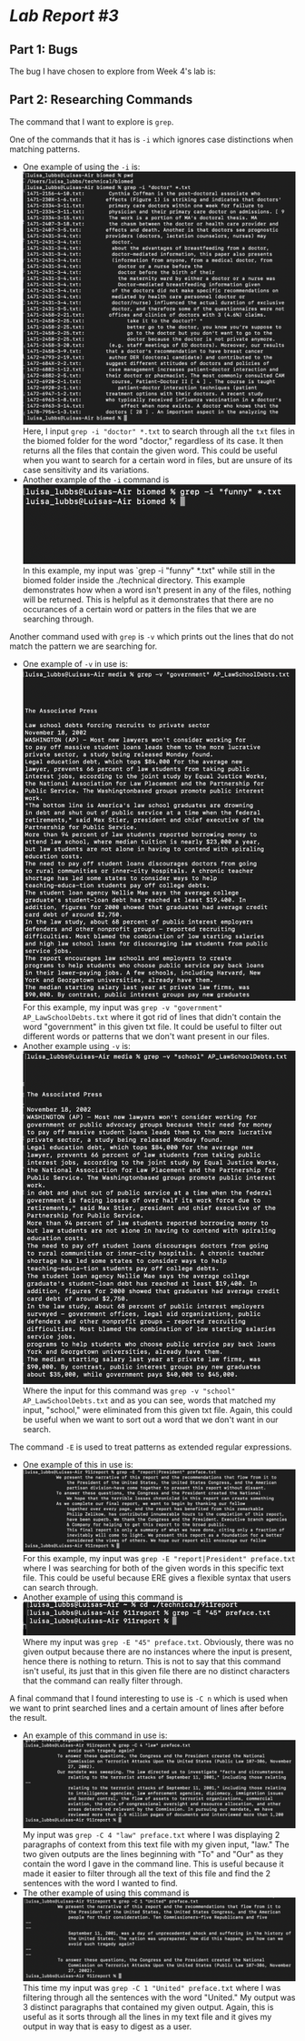 # *Lab Report #3*

## Part 1: Bugs
The bug I have chosen to explore from Week 4's lab is: 

## Part 2: Researching Commands
The command that I want to explore is `grep`.

One of the commands that it has is `-i` which ignores case distinctions when matching patterns. 
- One example of using the `-i` is: ![Image](-iExample1.png) Here, I input `grep -i "doctor" *.txt` to search through all the `txt` files in the biomed folder for the word "doctor," regardless of its case. It then returns all the files that contain the given word. This could be useful when you want to search for a certain word in files, but are unsure of its case sensitivity and its variations.
- Another example of the `-i` command is ![Image](-iExample2.png) In this example, my input was `grep -i "funny" *.txt" while still in the biomed folder inside the ./technical directory. This example demonstrates how when a word isn't present in any of the files, nothing will be returned. This is helpful as it demonstrates that there are no occurances of a certain word or patters in the files that we are searching through. 

Another command used with `grep` is `-v` which prints out the lines that do not match the pattern we are searching for. 
- One example of `-v` in use is: ![Image](-vExample2.png) For this example, my input was `grep -v "government" AP_LawSchoolDebts.txt` where it got rid of lines that didn't contain the word "government" in this given txt file. It could be useful to filter out different words or patterns that we don't want present in our files.
- Another example using `-v` is: ![Image](vExample3.png) Where the input for this command was `grep -v "school" AP_LawSchoolDebts.txt` and as you can see, words that matched my input, "school," were eliminated from this given txt file. Again, this could be useful when we want to sort out a word that we don't want in our search. 

The command `-E` is used to treat patterns as extended regular expressions. 
- One example of this in use is: ![Image](-Eexample1.png) For this example, my input was `grep -E "report|President" preface.txt` where I was searching for both of the given words in this specific text file. This could be useful because ERE gives a flexible syntax that users can search through. 
- Another example of using this command is ![Image](-Eexample3.png) Where my input was `grep -E "45" preface.txt`. Obviously, there was no given output because there are no instances where the input is present, hence there is nothing to return. This is not to say that this command isn't useful, its just that in this given file there are no distinct characters that the command can really filter through. 

A final command that I found interesting to use is `-C n` which is used when we want to print searched lines and a certain amount of lines after before the result. 
- An example of this command in use is: ![Image](-CnExample1.png) My input was `grep -C 4 "law" preface.txt` where I was displaying 2 paragraphs of context from this text file with my given input, "law." The two given outputs are the lines beginning with "To" and "Our" as they contain the word I gave in the command line. This is useful because it made it easier to filter through all the text of this file and find the 2 sentences with the word I wanted to find.
- The other example of using this command is ![Image](-CnExample2.png) This time my input was `grep -C 1 "United" preface.txt` where I was filtering through all the sentences with the word "United." My output was 3 distinct paragraphs that contained my given output. Again, this is useful as it sorts through all the lines in my text file and it gives my output in way that is easy to digest as a user. 
